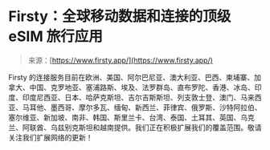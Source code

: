 <!--yml

category: 未分类

date: 2024-05-29 13:23:57

-->

# Firsty：全球移动数据和连接的顶级 eSIM 旅行应用

> 来源：[https://www.firsty.app/](https://www.firsty.app/)

Firsty 的连接服务目前在欧洲、美国、阿尔巴尼亚、澳大利亚、巴西、柬埔寨、加拿大、中国、克罗地亚、塞浦路斯、埃及、法罗群岛、直布罗陀、香港、冰岛、印度、印度尼西亚、日本、哈萨克斯坦、吉尔吉斯斯坦、列支敦士登、澳门、马来西亚、马耳他、墨西哥、摩尔多瓦、缅甸、新西兰、菲律宾、俄罗斯、沙特阿拉伯、塞尔维亚、新加坡、南非、韩国、斯里兰卡、台湾、泰国、土耳其、英国、乌克兰、阿联酋、乌兹别克斯坦和越南提供。我们正在积极扩展我们的覆盖范围。敬请关注我们扩展网络的更新！
